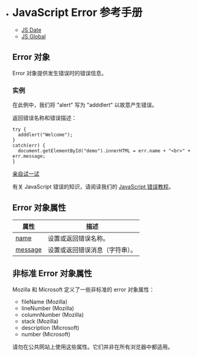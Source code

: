 - # JavaScript Error 参考手册

  - [JS Date](https://www.w3school.com.cn/jsref/jsref_obj_date.asp)
  - [JS Global](https://www.w3school.com.cn/jsref/jsref_obj_global.asp)

  ## Error 对象

  Error 对象提供发生错误时的错误信息。

  ### 实例

  在此例中，我们将 "alert" 写为 "adddlert" 以故意产生错误。

  返回错误名称和错误描述：

  ```
  try {
    adddlert("Welcome");
  }
  catch(err) {
    document.getElementById("demo").innerHTML = err.name + "<br>" + err.message;
  }
  ```

  [亲自试一试](https://www.w3school.com.cn/tiy/t.asp?f=jsck_error)

  有关 JavaScript 错误的知识，请阅读我们的 [JavaScript 错误教程](https://www.w3school.com.cn/js/js_errors.asp)。

  ## Error 对象属性

  | 属性                                                         | 描述                           |
  | ------------------------------------------------------------ | ------------------------------ |
  | [name](https://www.w3school.com.cn/jsref/prop_error_name.asp) | 设置或返回错误名称。           |
  | [message](https://www.w3school.com.cn/jsref/prop_error_message.asp) | 设置或返回错误消息（字符串）。 |

  ## 非标准 Error 对象属性

  Mozilla 和 Microsoft 定义了一些非标准的 error 对象属性：

  - fileName (Mozilla)
  - lineNumber (Mozilla)
  - columnNumber (Mozilla)
  - stack (Mozilla)
  - description (Microsoft)
  - number (Microsoft)

  请勿在公共网站上使用这些属性。它们并非在所有浏览器中都适用。
